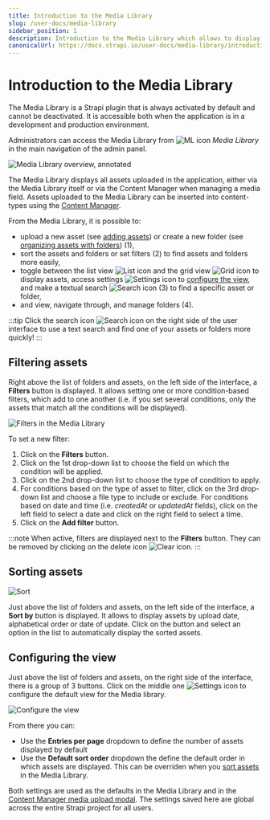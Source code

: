 ```yaml
---
title: Introduction to the Media Library
slug: /user-docs/media-library
sidebar_position: 1
description: Introduction to the Media Library which allows to display and manage all assets uploaded in the application.
canonicalUrl: https://docs.strapi.io/user-docs/media-library/introduction-to-media-library.html
---
```


# Introduction to the Media Library

The Media Library is a Strapi plugin that is always activated by default and cannot be deactivated. It is accessible both when the application is in a development and production environment.

Administrators can access the Media Library from ![ML icon](/img/assets/icons/media_library.svg) _Media Library_ in the main navigation of the admin panel.

![Media Library overview, annotated](/img/assets/media-library/media-library_overview.png)

The Media Library displays all assets uploaded in the application, either via the Media Library itself or via the Content Manager when managing a media field. Assets uploaded to the Media Library can be inserted into content-types using the [Content Manager](/user-docs/content-manager/writing-content#filling-up-fields).

From the Media Library, it is possible to:

- upload a new asset (see [adding assets](/user-docs/media-library/adding-assets)) or create a new folder (see [organizing assets with folders](/user-docs/media-library/organizing-assets-with-folders)) (1),
- sort the assets and folders or set filters (2) to find assets and folders more easily,
- toggle between the list view ![List icon](/img/assets/icons/list_view.svg) and the grid view ![Grid icon](/img/assets/icons/grid_view.svg) to display assets, access settings ![Settings icon](/img/assets/icons/settings.svg) to [configure the view](#configuring-the-view), and make a textual search ![Search icon](/img/assets/icons/search.svg) (3) to find a specific asset or folder,
- and view, navigate through, and manage folders (4).

:::tip
Click the search icon ![Search icon](/img/assets/icons/search.svg) on the right side of the user interface to use a text search and find one of your assets or folders more quickly!
:::

## Filtering assets

Right above the list of folders and assets, on the left side of the interface, a **Filters** button is displayed. It allows setting one or more condition-based filters, which add to one another (i.e. if you set several conditions, only the assets that match all the conditions will be displayed).

![Filters in the Media Library](/img/assets/media-library/media-library_filters.png)

To set a new filter:

1. Click on the **Filters** button.
2. Click on the 1st drop-down list to choose the field on which the condition will be applied.
3. Click on the 2nd drop-down list to choose the type of condition to apply.
4. For conditions based on the type of asset to filter, click on the 3rd drop-down list and choose a file type to include or exclude. For conditions based on date and time (i.e. _createdAt_ or _updatedAt_ fields), click on the left field to select a date and click on the right field to select a time.
5. Click on the **Add filter** button.

:::note
When active, filters are displayed next to the **Filters** button. They can be removed by clicking on the delete icon ![Clear icon](/img/assets/icons/clear.svg).
:::

## Sorting assets

![Sort](/img/assets/media-library/media-library_sort.png)

Just above the list of folders and assets, on the left side of the interface, a **Sort by** button is displayed. It allows to display assets by upload date, alphabetical order or date of update. Click on the button and select an option in the list to automatically display the sorted assets.

## Configuring the view

Just above the list of folders and assets, on the right side of the interface, there is a group of 3 buttons. Click on the middle one ![Settings icon](/img/assets/icons/settings.svg) to configure the default view for the Media library.

![Configure the view](/img/assets/media-library/media-library_configure-the-view.png)

From there you can:

- Use the **Entries per page** dropdown to define the number of assets displayed by default
- Use the **Default sort order** dropdown the define the default order in which assets are displayed. This can be overriden when you [sort assets](#sorting-assets) in the Media Library.

Both settings are used as the defaults in the Media Library and in the [Content Manager media upload modal](/user-docs/content-manager/writing-content#filling-up-fields). The settings saved here are global across the entire Strapi project for all users.
